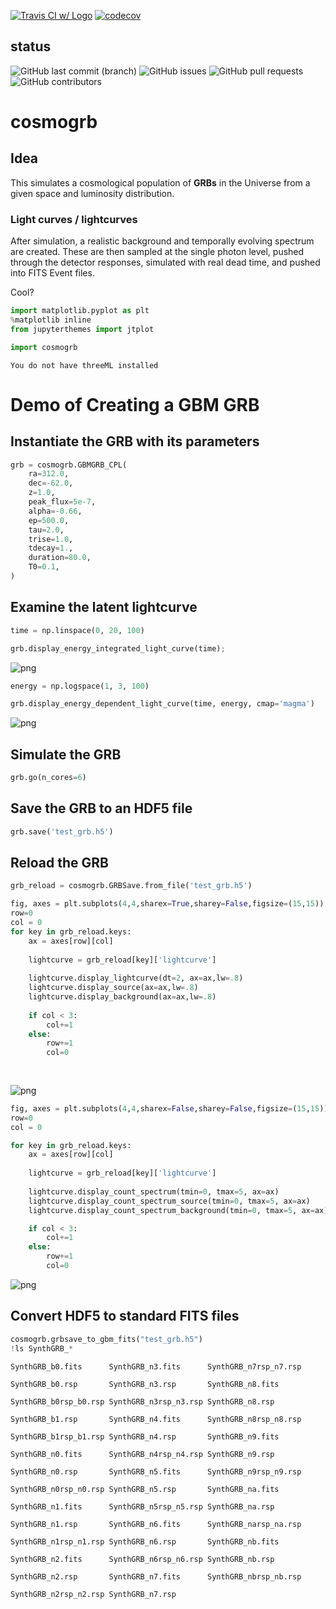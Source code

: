 [![Travis CI w/ Logo](https://img.shields.io/travis/grburgess/cosmogrb/master.svg?logo=travis)](https://travis-ci.org/grburgess/cosmogrb)
[![codecov](https://codecov.io/gh/grburgess/cosmogrb/branch/master/graph/badge.svg)](https://codecov.io/gh/grburgess/cosmogrb)
## status
![GitHub last commit (branch)](https://img.shields.io/github/last-commit/grburgess/cosmogrb/master?style=for-the-badge)
![GitHub issues](https://img.shields.io/github/issues/grburgess/cosmogrb?style=for-the-badge)
![GitHub pull requests](https://img.shields.io/github/issues-pr/grburgess/cosmogrb?style=for-the-badge)
![GitHub contributors](https://img.shields.io/github/contributors/grburgess/cosmogrb?style=for-the-badge)

# cosmogrb

## Idea
This simulates a cosmological population of **GRBs** in the Universe from a given space and luminosity distribution.

### Light curves / lightcurves

After simulation, a realistic background and temporally evolving spectrum are created. These are then sampled at the single photon level, pushed through the detector responses, simulated with real dead time, and pushed into FITS Event files. 

Cool?

```python
import matplotlib.pyplot as plt
%matplotlib inline
from jupyterthemes import jtplot

import cosmogrb
```

    You do not have threeML installed


# Demo of Creating a GBM GRB

## Instantiate the GRB with its parameters


```python
grb = cosmogrb.GBMGRB_CPL(
    ra=312.0,
    dec=-62.0,
    z=1.0,
    peak_flux=5e-7,
    alpha=-0.66,
    ep=500.0,
    tau=2.0,
    trise=1.0,
    tdecay=1.,
    duration=80.0,
    T0=0.1,
)
```

## Examine the latent lightcurve


```python
time = np.linspace(0, 20, 100)

grb.display_energy_integrated_light_curve(time);


```


![png](demo_files/demo_5_0.png)



```python
energy = np.logspace(1, 3, 100)

grb.display_energy_dependent_light_curve(time, energy, cmap='magma')
```


![png](demo_files/demo_6_0.png)


## Simulate the GRB 


```python
grb.go(n_cores=6)
```

## Save the GRB to an HDF5 file


```python
grb.save('test_grb.h5')
```

## Reload the GRB


```python
grb_reload = cosmogrb.GRBSave.from_file('test_grb.h5')
```


```python
fig, axes = plt.subplots(4,4,sharex=True,sharey=False,figsize=(15,15))
row=0
col = 0
for key in grb_reload.keys:
    ax = axes[row][col]
    
    lightcurve = grb_reload[key]['lightcurve']
    
    lightcurve.display_lightcurve(dt=2, ax=ax,lw=.8)
    lightcurve.display_source(ax=ax,lw=.8)
    lightcurve.display_background(ax=ax,lw=.8)
    
    if col < 3:
        col+=1
    else:
        row+=1
        col=0
    
    
```


![png](demo_files/demo_13_0.png)



```python
fig, axes = plt.subplots(4,4,sharex=False,sharey=False,figsize=(15,15))
row=0
col = 0

for key in grb_reload.keys:
    ax = axes[row][col]
    
    lightcurve = grb_reload[key]['lightcurve']
    
    lightcurve.display_count_spectrum(tmin=0, tmax=5, ax=ax)
    lightcurve.display_count_spectrum_source(tmin=0, tmax=5, ax=ax)
    lightcurve.display_count_spectrum_background(tmin=0, tmax=5, ax=ax)

    if col < 3:
        col+=1
    else:
        row+=1
        col=0
```


![png](demo_files/demo_14_0.png)


## Convert HDF5 to standard FITS files 


```python
cosmogrb.grbsave_to_gbm_fits("test_grb.h5")
!ls SynthGRB_*
```

    SynthGRB_b0.fits      SynthGRB_n3.fits      SynthGRB_n7rsp_n7.rsp
    SynthGRB_b0.rsp       SynthGRB_n3.rsp       SynthGRB_n8.fits
    SynthGRB_b0rsp_b0.rsp SynthGRB_n3rsp_n3.rsp SynthGRB_n8.rsp
    SynthGRB_b1.rsp       SynthGRB_n4.fits      SynthGRB_n8rsp_n8.rsp
    SynthGRB_b1rsp_b1.rsp SynthGRB_n4.rsp       SynthGRB_n9.fits
    SynthGRB_n0.fits      SynthGRB_n4rsp_n4.rsp SynthGRB_n9.rsp
    SynthGRB_n0.rsp       SynthGRB_n5.fits      SynthGRB_n9rsp_n9.rsp
    SynthGRB_n0rsp_n0.rsp SynthGRB_n5.rsp       SynthGRB_na.fits
    SynthGRB_n1.fits      SynthGRB_n5rsp_n5.rsp SynthGRB_na.rsp
    SynthGRB_n1.rsp       SynthGRB_n6.fits      SynthGRB_narsp_na.rsp
    SynthGRB_n1rsp_n1.rsp SynthGRB_n6.rsp       SynthGRB_nb.fits
    SynthGRB_n2.fits      SynthGRB_n6rsp_n6.rsp SynthGRB_nb.rsp
    SynthGRB_n2.rsp       SynthGRB_n7.fits      SynthGRB_nbrsp_nb.rsp
    SynthGRB_n2rsp_n2.rsp SynthGRB_n7.rsp



```python

```

